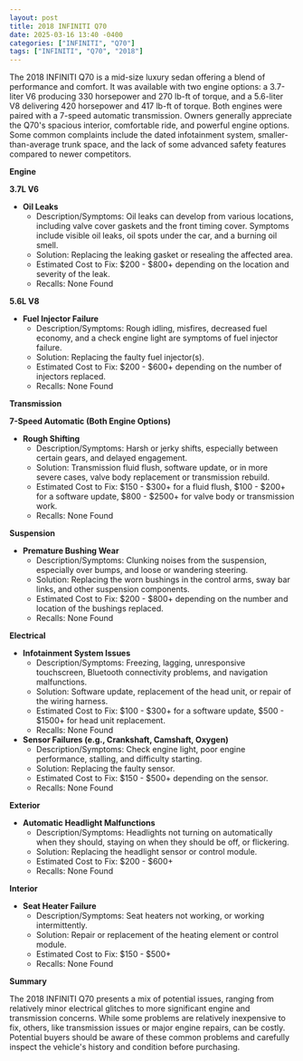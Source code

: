 ```yaml
---
layout: post
title: 2018 INFINITI Q70
date: 2025-03-16 13:40 -0400
categories: ["INFINITI", "Q70"]
tags: ["INFINITI", "Q70", "2018"]
---
```

The 2018 INFINITI Q70 is a mid-size luxury sedan offering a blend of performance and comfort. It was available with two engine options: a 3.7-liter V6 producing 330 horsepower and 270 lb-ft of torque, and a 5.6-liter V8 delivering 420 horsepower and 417 lb-ft of torque. Both engines were paired with a 7-speed automatic transmission. Owners generally appreciate the Q70's spacious interior, comfortable ride, and powerful engine options. Some common complaints include the dated infotainment system, smaller-than-average trunk space, and the lack of some advanced safety features compared to newer competitors.

**Engine**

**3.7L V6**

*   **Oil Leaks**
    *   Description/Symptoms: Oil leaks can develop from various locations, including valve cover gaskets and the front timing cover. Symptoms include visible oil leaks, oil spots under the car, and a burning oil smell.
    *   Solution: Replacing the leaking gasket or resealing the affected area.
    *   Estimated Cost to Fix: $200 - $800+ depending on the location and severity of the leak.
    *   Recalls: None Found

**5.6L V8**

*   **Fuel Injector Failure**
    *   Description/Symptoms: Rough idling, misfires, decreased fuel economy, and a check engine light are symptoms of fuel injector failure.
    *   Solution: Replacing the faulty fuel injector(s).
    *   Estimated Cost to Fix: $200 - $600+ depending on the number of injectors replaced.
    * Recalls: None Found

**Transmission**

**7-Speed Automatic (Both Engine Options)**

*   **Rough Shifting**
    *   Description/Symptoms: Harsh or jerky shifts, especially between certain gears, and delayed engagement.
    *   Solution: Transmission fluid flush, software update, or in more severe cases, valve body replacement or transmission rebuild.
    *   Estimated Cost to Fix: $150 - $300+ for a fluid flush, $100 - $200+ for a software update, $800 - $2500+ for valve body or transmission work.
    * Recalls: None Found

**Suspension**

*   **Premature Bushing Wear**
    *   Description/Symptoms: Clunking noises from the suspension, especially over bumps, and loose or wandering steering.
    *   Solution: Replacing the worn bushings in the control arms, sway bar links, and other suspension components.
    *   Estimated Cost to Fix: $200 - $800+ depending on the number and location of the bushings replaced.
    * Recalls: None Found

**Electrical**

*   **Infotainment System Issues**
    *   Description/Symptoms: Freezing, lagging, unresponsive touchscreen, Bluetooth connectivity problems, and navigation malfunctions.
    *   Solution: Software update, replacement of the head unit, or repair of the wiring harness.
    *   Estimated Cost to Fix: $100 - $300+ for a software update, $500 - $1500+ for head unit replacement.
    * Recalls: None Found
*   **Sensor Failures (e.g., Crankshaft, Camshaft, Oxygen)**
    *   Description/Symptoms: Check engine light, poor engine performance, stalling, and difficulty starting.
    *   Solution: Replacing the faulty sensor.
    *   Estimated Cost to Fix: $150 - $500+ depending on the sensor.
    * Recalls: None Found

**Exterior**

*   **Automatic Headlight Malfunctions**
    *   Description/Symptoms: Headlights not turning on automatically when they should, staying on when they should be off, or flickering.
    *   Solution: Replacing the headlight sensor or control module.
    *   Estimated Cost to Fix: $200 - $600+
    *   Recalls: None Found

**Interior**

*   **Seat Heater Failure**
    *   Description/Symptoms: Seat heaters not working, or working intermittently.
    *   Solution: Repair or replacement of the heating element or control module.
    *   Estimated Cost to Fix: $150 - $500+
    * Recalls: None Found

**Summary**

The 2018 INFINITI Q70 presents a mix of potential issues, ranging from relatively minor electrical glitches to more significant engine and transmission concerns. While some problems are relatively inexpensive to fix, others, like transmission issues or major engine repairs, can be costly. Potential buyers should be aware of these common problems and carefully inspect the vehicle's history and condition before purchasing.

